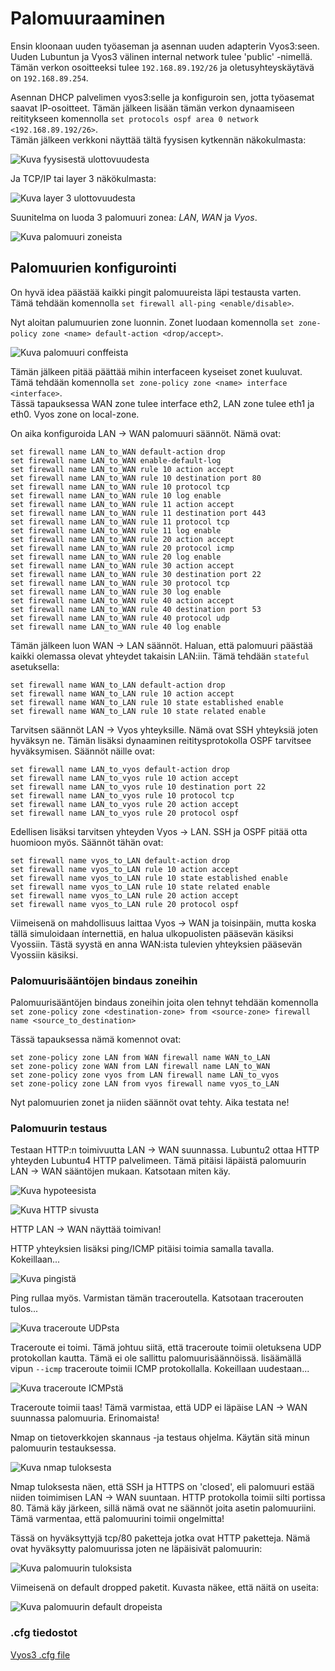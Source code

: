 # Palomuuraaminen

Ensin kloonaan uuden työaseman ja asennan uuden adapterin Vyos3:seen. Uuden Lubuntun ja Vyos3 välinen internal network tulee 'public' -nimellä. Tämän verkon osoitteeksi tulee `192.168.89.192/26` ja oletusyhteyskäytävä on `192.168.89.254`.  

Asennan DHCP palvelimen vyos3:selle ja konfiguroin sen, jotta työasemat saavat IP-osoitteet. Tämän jälkeen lisään tämän verkon dynaamiseen reititykseen komennolla `set protocols ospf area 0 network <192.168.89.192/26>`.  
Tämän jälkeen verkkoni näyttää tältä fyysisen kytkennän näkokulmasta:  

![Kuva fyysisestä ulottovuudesta](E09/1_physical.jpg)  

Ja TCP/IP tai layer 3 näkökulmasta:  

![Kuva layer 3 ulottovuudesta](E09/2_layer3.jpg)  

Suunitelma on luoda 3 palomuuri zonea: *LAN*, *WAN* ja *Vyos*.  

![Kuva palomuuri zoneista](E09/3_firewall_zones.jpg)  

## Palomuurien konfigurointi

On hyvä idea päästää kaikki pingit palomuureista läpi testausta varten. Tämä tehdään komennolla `set firewall all-ping <enable/disable>`.  

Nyt aloitan palumuurien zone luonnin. Zonet luodaan komennolla `set zone-policy zone <name> default-action <drop/accept>`.  

![Kuva palomuuri conffeista](E09/4_zone_creation.jpg)  

Tämän jälkeen pitää päättää mihin interfaceen kyseiset zonet kuuluvat. Tämä tehdään komennolla `set zone-policy zone <name> interface <interface>`.  
Tässä tapauksessa WAN zone tulee interface eth2, LAN zone tulee eth1 ja eth0. Vyos zone on local-zone.  

On aika konfiguroida LAN -> WAN palomuuri säännöt. Nämä ovat:  

```
set firewall name LAN_to_WAN default-action drop
set firewall name LAN_to_WAN enable-default-log
set firewall name LAN_to_WAN rule 10 action accept
set firewall name LAN_to_WAN rule 10 destination port 80
set firewall name LAN_to_WAN rule 10 protocol tcp
set firewall name LAN_to_WAN rule 10 log enable
set firewall name LAN_to_WAN rule 11 action accept
set firewall name LAN_to_WAN rule 11 destination port 443
set firewall name LAN_to_WAN rule 11 protocol tcp
set firewall name LAN_to_WAN rule 11 log enable
set firewall name LAN_to_WAN rule 20 action accept
set firewall name LAN_to_WAN rule 20 protocol icmp
set firewall name LAN_to_WAN rule 20 log enable
set firewall name LAN_to_WAN rule 30 action accept
set firewall name LAN_to_WAN rule 30 destination port 22
set firewall name LAN_to_WAN rule 30 protocol tcp
set firewall name LAN_to_WAN rule 30 log enable
set firewall name LAN_to_WAN rule 40 action accept
set firewall name LAN_to_WAN rule 40 destination port 53
set firewall name LAN_to_WAN rule 40 protocol udp
set firewall name LAN_to_WAN rule 40 log enable
```

Tämän jälkeen luon WAN -> LAN säännöt. Haluan, että palomuuri päästää kaikki olemassa olevat yhteydet takaisin LAN:iin. Tämä tehdään `stateful` asetuksella:  

```
set firewall name WAN_to_LAN default-action drop
set firewall name WAN_to_LAN rule 10 action accept
set firewall name WAN_to_LAN rule 10 state established enable
set firewall name WAN_to_LAN rule 10 state related enable
```

Tarvitsen säännöt LAN -> Vyos yhteyksille. Nämä ovat SSH yhteyksiä joten hyväksyn ne. Tämän lisäksi dynaaminen reititysprotokolla OSPF tarvitsee hyväksymisen. Säännöt näille ovat:  

```
set firewall name LAN_to_vyos default-action drop
set firewall name LAN_to_vyos rule 10 action accept
set firewall name LAN_to_vyos rule 10 destination port 22
set firewall name LAN_to_vyos rule 10 protocol tcp
set firewall name LAN_to_vyos rule 20 action accept
set firewall name LAN_to_vyos rule 20 protocol ospf
```

Edellisen lisäksi tarvitsen yhteyden Vyos -> LAN. SSH ja OSPF pitää otta huomioon myös. Säännöt tähän ovat:  

```
set firewall name vyos_to_LAN default-action drop
set firewall name vyos_to_LAN rule 10 action accept
set firewall name vyos_to_LAN rule 10 state established enable
set firewall name vyos_to_LAN rule 10 state related enable
set firewall name vyos_to_LAN rule 20 action accept
set firewall name vyos_to_LAN rule 20 protocol ospf
```

Viimeisenä on mahdollisuus laittaa Vyos -> WAN ja toisinpäin, mutta koska tällä simuloidaan ínternettiä, en halua ulkopuolisten pääsevän käsiksi Vyossiin. Tästä syystä en anna WAN:ista tulevien yhteyksien pääsevän Vyossiin käsiksi.  

### Palomuurisääntöjen bindaus zoneihin

Palomuurisääntöjen bindaus zoneihin joita olen tehnyt tehdään komennolla `set zone-policy zone <destination-zone> from <source-zone> firewall name <source_to_destination>`  

Tässä tapauksessa nämä komennot ovat:  

```
set zone-policy zone LAN from WAN firewall name WAN_to_LAN
set zone-policy zone WAN from LAN firewall name LAN_to_WAN
set zone-policy zone vyos from LAN firewall name LAN_to_vyos
set zone-policy zone LAN from vyos firewall name vyos_to_LAN
```

Nyt palomuurien zonet ja niiden säännöt ovat tehty. Aika testata ne!  

### Palomuurin testaus

Testaan HTTP:n toimivuutta LAN -> WAN suunnassa. Lubuntu2 ottaa HTTP yhteyden Lubuntu4 HTTP palvelimeen. Tämä pitäisi läpäistä palomuurin LAN -> WAN sääntöjen mukaan. Katsotaan miten käy.  

![Kuva hypoteesista](E09/5_HTTP_firewall_plan.jpg)  

![Kuva HTTP sivusta](E09/6_HTTP_success.jpg)  

HTTP LAN -> WAN näyttää toimivan!  

HTTP yhteyksien lisäksi ping/ICMP pitäisi toimia samalla tavalla. Kokeillaan...  

![Kuva pingistä](E09/7_ping_success.jpg)  

Ping rullaa myös. Varmistan tämän traceroutella. Katsotaan tracerouten tulos...  

![Kuva traceroute UDPsta](E09/8_traceroute_fail.jpg)  

Traceroute ei toimi. Tämä johtuu siitä, että traceroute toimii oletuksena UDP protokollan kautta. Tämä ei ole sallittu palomuurisäännöissä. lisäämällä vipun `--icmp` traceroute toimii ICMP protokollalla. Kokeillaan uudestaan...  

![Kuva traceroute ICMPstä](E09/9_traceroute_success.jpg)  

Traceroute toimii taas! Tämä varmistaa, että UDP ei läpäise LAN -> WAN suunnassa palomuuria. Erinomaista!  

Nmap on tietoverkkojen skannaus -ja testaus ohjelma. Käytän sitä minun palomuurin testauksessa. 

![Kuva nmap tuloksesta](E09/10_nmap.jpg)  

Nmap tuloksesta näen, että SSH ja HTTPS on 'closed', eli palomuuri estää niiden toimimisen LAN -> WAN suuntaan. HTTP protokolla toimii silti portissa 80. Tämä käy järkeen, sillä nämä ovat ne säännöt joita asetin palomuuriini.  Tämä varmentaa, että palomuurini toimii ongelmitta!  

Tässä on hyväksyttyjä tcp/80 paketteja jotka ovat HTTP paketteja. Nämä ovat hyväksytty palomuurissa joten ne läpäisivät palomuurin:  

![Kuva palomuurin tuloksista](E09/11_10_A.jpg)  

Viimeisenä on default dropped paketit. Kuvasta näkee, että näitä on useita:  

![Kuva palomuurin default dropeista](E09/12_default_dropped.jpg)  

### .cfg tiedostot

[Vyos3 .cfg file](E09/vyos3.cfg)  





